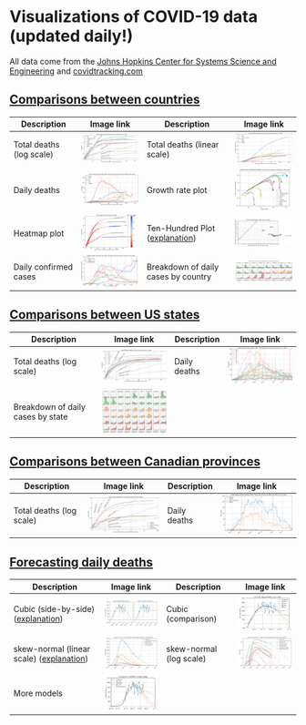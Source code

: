 # Visualizations of COVID-19 data (updated daily!)

All data come from the [Johns Hopkins Center for Systems Science and Engineering](https://systems.jhu.edu/) and [covidtracking.com](https://covidtracking.com/)

## [Comparisons between countries](https://github.com/LaurentLessard/covid19/blob/master/covid.ipynb)
| Description                    | Image link | Description                    | Image link |
|--------------------------------|------------|--------------------------------|------------|
| Total deaths (log scale) | <img src="https://github.com/LaurentLessard/covid19/blob/master/figures/world_total_deaths_vs_time.png" width="210"> | Total deaths (linear scale) | <img src="https://github.com/LaurentLessard/covid19/blob/master/figures/world_total_deaths_vs_time_linear.png" width="210"> |
| Daily deaths | <img src="https://github.com/LaurentLessard/covid19/blob/master/figures/world_daily_deaths_vs_time.png" width="210"> | Growth rate plot | <img src="https://github.com/LaurentLessard/covid19/blob/master/figures/world_total_deaths_growth.png" width="210"> |
| Heatmap plot | <img src="https://github.com/LaurentLessard/covid19/blob/master/figures/world_total_deaths_heatmap.png" width="210"> | Ten-Hundred Plot ([explanation](https://www.youtube.com/watch?v=NP3ZdQwrL_Q))| <img src="https://github.com/LaurentLessard/covid19/blob/master/figures/world_total_deaths_tenhundred.png" width="210"> |
| Daily confirmed cases | <img src="https://github.com/LaurentLessard/covid19/blob/master/figures/world_daily_cases.png" width="210"> | Breakdown of daily cases by country | <img src="https://github.com/LaurentLessard/covid19/blob/master/figures/world_daily_cases_breakdown.png" width="210"> |

## [Comparisons between US states](https://github.com/LaurentLessard/covid19/blob/master/covid_us.ipynb)
| Description                    | Image link | Description                    | Image link |
|--------------------------------|------------|--------------------------------|------------|
| Total deaths (log scale) | <img src="https://github.com/LaurentLessard/covid19/blob/master/figures/states_total_deaths_vs_time.png" width="210"> | Daily deaths | <img src="https://github.com/LaurentLessard/covid19/blob/master/figures/states_daily_deaths_vs_time.png" width="210"> |
| Breakdown of daily cases by state | <img src="https://github.com/LaurentLessard/covid19/blob/master/figures/states_daily_cases_breakdown.png" width="210"> | |

## [Comparisons between Canadian provinces](https://github.com/LaurentLessard/covid19/blob/master/covid_can.ipynb)
| Description                    | Image link | Description                    | Image link |
|--------------------------------|------------|--------------------------------|------------|
| Total deaths (log scale) | <img src="https://github.com/LaurentLessard/covid19/blob/master/figures/provinces_total_deaths_vs_time.png" width="210"> | Daily deaths | <img src="https://github.com/LaurentLessard/covid19/blob/master/figures/provinces_daily_deaths_vs_time.png" width="210"> |

## [Forecasting daily deaths](https://github.com/LaurentLessard/covid19/blob/master/covid_forecast.ipynb)
| Description                    | Image link | Description                    | Image link |
|--------------------------------|------------|--------------------------------|------------|
| Cubic (side-by-side) ([explanation](https://twitter.com/LaurentLessard/status/1259266217979805697)) | <img src="https://github.com/LaurentLessard/covid19/blob/master/figures/cubic_fit.png" width="210"> | Cubic (comparison) | <img src="https://github.com/LaurentLessard/covid19/blob/master/figures/cubic_fit_multi.png" width="210"> |
| skew-normal (linear scale) ([explanation](https://twitter.com/LaurentLessard/status/1259959017419558912)) | <img src="https://github.com/LaurentLessard/covid19/blob/master/figures/skew_normal_model_linear.png" width="210"> | skew-normal (log scale) | <img src="https://github.com/LaurentLessard/covid19/blob/master/figures/skew_normal_model_log.png" width="210"> |
| More models | <img src="https://github.com/LaurentLessard/covid19/blob/master/figures/more_fits.png" width="210"> |


